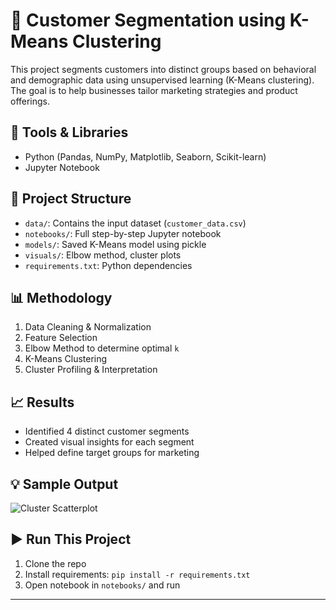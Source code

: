 # 🧠 Customer Segmentation using K-Means Clustering

This project segments customers into distinct groups based on behavioral and demographic data using unsupervised learning (K-Means clustering). The goal is to help businesses tailor marketing strategies and product offerings.

## 🔧 Tools & Libraries
- Python (Pandas, NumPy, Matplotlib, Seaborn, Scikit-learn)
- Jupyter Notebook

## 📁 Project Structure
- `data/`: Contains the input dataset (`customer_data.csv`)
- `notebooks/`: Full step-by-step Jupyter notebook
- `models/`: Saved K-Means model using pickle
- `visuals/`: Elbow method, cluster plots
- `requirements.txt`: Python dependencies

## 📊 Methodology
1. Data Cleaning & Normalization
2. Feature Selection
3. Elbow Method to determine optimal `k`
4. K-Means Clustering
5. Cluster Profiling & Interpretation

## 📈 Results
- Identified 4 distinct customer segments
- Created visual insights for each segment
- Helped define target groups for marketing

## 💡 Sample Output
![Cluster Scatterplot](<img width="695" height="468" alt="image" src="https://github.com/user-attachments/assets/dfdcfd2d-2d5c-490e-b265-fb2454985a97" />
)

## ▶️ Run This Project
1. Clone the repo
2. Install requirements: `pip install -r requirements.txt`
3. Open notebook in `notebooks/` and run

---
